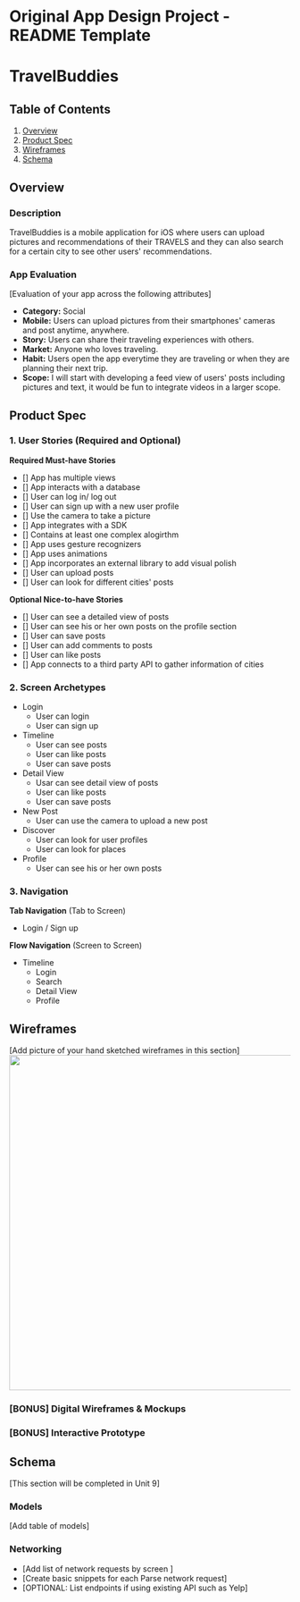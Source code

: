 Original App Design Project - README Template
===

# TravelBuddies

## Table of Contents
1. [Overview](#Overview)
1. [Product Spec](#Product-Spec)
1. [Wireframes](#Wireframes)
2. [Schema](#Schema)

## Overview
### Description
TravelBuddies is a mobile application for iOS where users can upload pictures and recommendations of their TRAVELS and they can also search for a certain city to see other users' recommendations.

### App Evaluation
[Evaluation of your app across the following attributes]
- **Category:** Social
- **Mobile:** Users can upload pictures from their smartphones' cameras and post anytime, anywhere.
- **Story:** Users can share their traveling experiences with others.
- **Market:** Anyone who loves traveling.
- **Habit:** Users open the app everytime they are traveling or when they are planning their next trip.
- **Scope:** I will start with developing a feed view of users' posts including pictures and text, it would be fun to integrate videos in a larger scope.

## Product Spec

### 1. User Stories (Required and Optional)

**Required Must-have Stories**
- [] App has multiple views
- [] App interacts with a database
- [] User can log in/ log out
- [] User can sign up with a new user profile
- [] Use the camera to take a picture
- [] App integrates with a SDK
- [] Contains at least one complex alogirthm
- [] App uses gesture recognizers
- [] App uses animations
- [] App incorporates an external library to add visual polish
- [] User can upload posts
- [] User can look for different cities' posts

**Optional Nice-to-have Stories**
- [] User can see a detailed view of posts
- [] User can see his or her own posts on the profile section
- [] User can save posts
- [] User can add comments to posts
- [] User can like posts
- [] App connects to a third party API to gather information of cities

### 2. Screen Archetypes

* Login
   * User can login
   * User can sign up
* Timeline
   * User can see posts
   * User can like posts
   * User can save posts
* Detail View
   * Usar can see detail view of posts
   * User can like posts
   * User can save posts
* New Post
   * User can use the camera to upload a new post
* Discover
   * User can look for user profiles
   * User can look for places
* Profile
   * User can see his or her own posts

### 3. Navigation

**Tab Navigation** (Tab to Screen)

* Login / Sign up

**Flow Navigation** (Screen to Screen)

* Timeline
   * Login
   * Search
   * Detail View
   * Profile

## Wireframes
[Add picture of your hand sketched wireframes in this section]
<img src="https://drive.google.com/drive/folders/12PKBIY_HsH11Bomzlxk_pNtWbsSp1Z6d" width=600>

### [BONUS] Digital Wireframes & Mockups

### [BONUS] Interactive Prototype

## Schema 
[This section will be completed in Unit 9]
### Models
[Add table of models]
### Networking
- [Add list of network requests by screen ]
- [Create basic snippets for each Parse network request]
- [OPTIONAL: List endpoints if using existing API such as Yelp]
